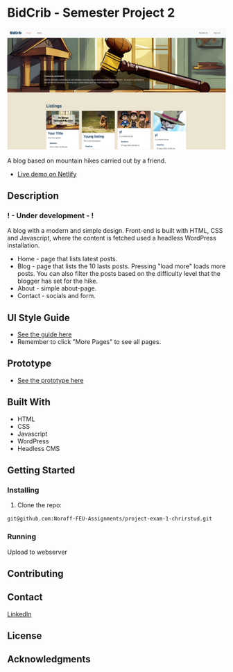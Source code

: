 # BidCrib - Semester Project 2

![image](/img/various/homepage-screenshot.png)

A blog based on mountain hikes carried out by a friend.

- [Live demo on Netlify](https://silly-meringue-575725.netlify.app)

## Description

### ! - Under development - !


A blog with a modern and simple design. Front-end is built with HTML, CSS and Javascript, where the content is fetched used a headless WordPress installation.

- Home - page that lists latest posts.
- Blog - page that lists the 10 lasts posts.
  Pressing "load more" loads more posts.
  You can also filter the posts based on the difficulty level that the blogger has set for the hike.
- About - simple about-page.
- Contact - socials and form.

## UI Style Guide
- [See the guide here](https://github.com/christerolsen/bidcrib/blob/main/various-attachements/bidcrib-ui_style_guide.pdf)
- Remember to click "More Pages" to see all pages.

## Prototype
- [See the prototype here](https://xd.adobe.com/view/0b67b86d-b2fc-4e2b-a029-c7b5cfb73eb3-5e34/?fullscreen)

## Built With

- HTML
- CSS
- Javascript
- WordPress
- Headless CMS

## Getting Started

### Installing

1. Clone the repo:

```bash
git@github.com:Noroff-FEU-Assignments/project-exam-1-chrirstud.git
```

### Running

Upload to webserver

## Contributing

## Contact

[LinkedIn](https://www.linkedin.com/in/christer-olsen-b557ab1b4/)

## License

## Acknowledgments
